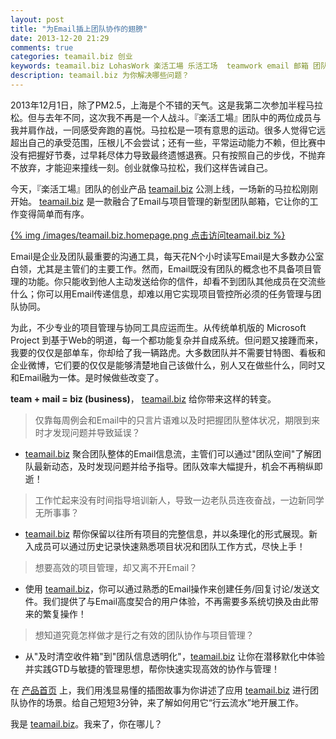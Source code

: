```yaml
---
layout: post
title: "为Email插上团队协作的翅膀"
date: 2013-12-20 21:29
comments: true
categories: teamail.biz 创业 
keywords: teamail.biz LohasWork 楽活工場 乐活工场  teamwork email 邮箱 团队协作 项目管理tower.im teambition basecamp 
description: teamail.biz 为你解决哪些问题？ 
---
```


2013年12月1日，除了PM2.5，上海是个不错的天气。这是我第二次参加半程马拉松。但与去年不同，这次我不再是一个人战斗。『楽活工場』团队中的两位成员与我并肩作战，一同感受奔跑的喜悦。马拉松是一项有意思的运动。很多人觉得它远超出自己的承受范围，压根儿不会尝试；还有一些，平常运动能力不赖，但比赛中没有把握好节奏，过早耗尽体力导致最终遗憾退赛。只有按照自己的步伐，不抛弃不放弃，才能迎来撞线一刻。创业就像马拉松，我们这样告诫自己。

今天，『楽活工場』团队的创业产品 [teamail.biz](https://teamail.biz) 公测上线，一场新的马拉松刚刚开始。 [teamail.biz](https://teamail.biz) 是一款融合了Email与项目管理的新型团队邮箱，它让你的工作变得简单而有序。

[{% img /images/teamail.biz.homepage.png 点击访问teamail.biz %}](https://teamail.biz/)

Email是企业及团队最重要的沟通工具，每天花N个小时读写Email是大多数办公室白领，尤其是主管们的主要工作。然而，Email既没有团队的概念也不具备项目管理的功能。你只能收到他人主动发送给你的信件，却看不到团队其他成员在交流些什么；你可以用Email传递信息，却难以用它实现项目管控所必须的任务管理与团队协同。

为此，不少专业的项目管理与协同工具应运而生。从传统单机版的 Microsoft Project 到基于Web的明道，每一个都功能复杂并自成系统。但问题又接踵而来，我要的仅仅是部单车，你却给了我一辆路虎。大多数团队并不需要甘特图、看板和企业微博，它们要的仅仅是能够清楚地自己该做什么，别人又在做些什么，同时又和Email融为一体。是时候做些改变了。

**team + mail = biz (business)**，  [teamail.biz](https://teamail.biz) 给你带来这样的转变。 

> 仅靠每周例会和Email中的只言片语难以及时把握团队整体状况，期限到来时才发现问题并导致延误？

+ [teamail.biz](https://teamail.biz) 聚合团队整体的Email信息流，主管们可以通过"团队空间"了解团队最新动态，及时发现问题并给予指导。团队效率大幅提升，机会不再稍纵即逝！

> 工作忙起来没有时间指导培训新人，导致一边老队员连夜奋战，一边新同学无所事事？

+ [teamail.biz](https://teamail.biz) 帮你保留以往所有项目的完整信息，并以条理化的形式展现。新入成员可以通过历史记录快速熟悉项目状况和团队工作方式，尽快上手！

> 想要高效的项目管理，却又离不开Email？

+ 使用 [teamail.biz](https://teamail.biz)，你可以通过熟悉的Email操作来创建任务/回复讨论/发送文件。我们提供了与Email高度契合的用户体验，不再需要多系统切换及由此带来的繁复操作！

> 想知道究竟怎样做才是行之有效的团队协作与项目管理？

+ 从"及时清空收件箱"到"团队信息透明化"，[teamail.biz](https://teamail.biz) 让你在潜移默化中体验并实践GTD与敏捷的管理思想，帮你快速实现高效的协作与管理！

在 [产品首页](https://teamail.biz) 上，我们用浅显易懂的插图故事为你讲述了应用 [teamail.biz](https://teamail.biz) 进行团队协作的场景。给自己短短3分钟，来了解如何用它“行云流水”地开展工作。

我是 [teamail.biz](https://teamail.biz)。我来了，你在哪儿？
